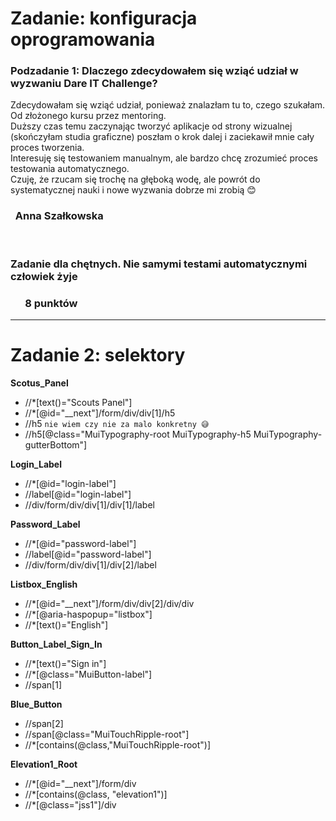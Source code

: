 #  Zadanie: konfiguracja oprogramowania

### Podzadanie 1: Dlaczego zdecydowałem się wziąć udział w wyzwaniu Dare IT Challenge?

Zdecydowałam się wziąć udział, ponieważ znalazłam tu to, czego szukałam. Od złożonego kursu przez mentoring.  
Duższy czas temu zaczynając tworzyć aplikacje od strony wizualnej (skończyłam studia graficzne) poszłam o krok dalej i zaciekawił mnie cały proces tworzenia.   
Interesuję się testowaniem manualnym, ale bardzo chcę zrozumieć proces testowania automatycznego.   
Czuję, że rzucam się trochę na głęboką wodę, ale powrót do systematycznej nauki i nowe wyzwania dobrze mi zrobią 😊 

### &nbsp; Anna Szałkowska 

&nbsp;
&nbsp;

### Zadanie dla chętnych. Nie samymi testami automatycznymi człowiek żyje
### &nbsp; &nbsp; &nbsp; 8 punktów 
___
#  Zadanie 2: selektory
**Scotus_Panel**
* //*[text()="Scouts Panel"]  
* //*[@id="__next"]/form/div/div[1]/h5  
* //h5   `nie wiem czy nie za malo konkretny 😅 `  
* //h5[@class="MuiTypography-root MuiTypography-h5 MuiTypography-gutterBottom"]  

**Login_Label**  
* //*[@id="login-label"]  
* //label[@id="login-label"]  
* //div/form/div/div[1]/div[1]/label

**Password_Label**  
* //*[@id="password-label"]  
* //label[@id="password-label"]  
* //div/form/div/div[1]/div[2]/label  

**Listbox_English**  
* //*[@id="__next"]/form/div/div[2]/div/div  
* //*[@aria-haspopup="listbox"]  
* //*[text()="English"]  

**Button_Label_Sign_In**  
* //*[text()="Sign in"]  
* //*[@class="MuiButton-label"]  
* //span[1]  

**Blue_Button**
* //span[2]
* //span[@class="MuiTouchRipple-root"]
* //*[contains(@class,"MuiTouchRipple-root")]

**Elevation1_Root**
* //*[@id="__next"]/form/div
* //*[contains(@class, "elevation1")]
* //*[@class="jss1"]/div